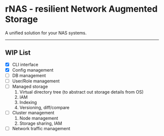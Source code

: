 # rNAS - resilient Network Augmented Storage

A unified solution for your NAS systems.

- - -

## WIP List

* [x] CLI interface
* [x] Config management
* [ ] DB management
* [ ] User/Role management
* [ ] Managed storage
  1. Virtual directory tree (to abstract out storage details from OS)
  2. IAM
  3. Indexing
  4. Versioning, diff/compare
* [ ] Cluster management
  1. Node management
  2. Storage sharing, IAM
* [ ] Network traffic management
